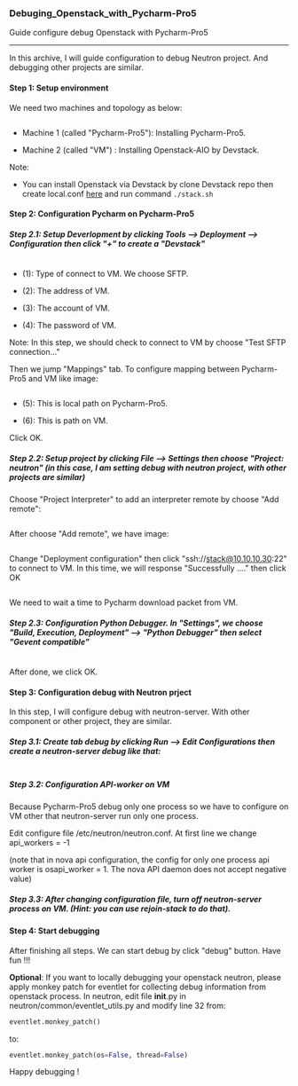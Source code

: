 ### Debuging_Openstack_with_Pycharm-Pro5
Guide configure debug Openstack with Pycharm-Pro5

-----

In this archive, I will guide configuration to debug Neutron project. And debugging other projects are similar.

#### Step 1: Setup environment

We need two machines and topology as below:

<img class="image__pic js-image-pic" src="http://i.imgur.com/hVGNksP.png" alt="" id="screenshot-image">

- Machine 1 (called "Pycharm-Pro5"): Installing Pycharm-Pro5.

- Machine 2 (called "VM") : Installing Openstack-AIO by Devstack.

Note: 

- You can install Openstack via Devstack by clone Devstack repo then create local.conf [here](https://github.com/NguyenHoaiNam/Debuging_Openstack_with_Pycharm-Pro5/blob/master/local.conf) and run command `./stack.sh`

#### Step 2: Configuration Pycharm on Pycharm-Pro5

##### Step 2.1: Setup Deverlopment by clicking Tools --> Deployment --> Configuration then click "+" to create a "Devstack"

<img class="image__pic js-image-pic" src="http://image.prntscr.com/image/27222f597a0142d4820597d1a6ef4ed5.png" alt="" id="screenshot-image">

- (1): Type of connect to VM. We choose SFTP.

- (2): The address of VM.

- (3): The account of VM.

- (4): The password of VM.

Note: In this step, we should check to connect to VM by choose "Test SFTP connection..."

Then we jump "Mappings" tab. To configure mapping between Pycharm-Pro5 and VM like image:

<img class="image__pic js-image-pic" src="http://i.imgur.com/NVfR55X.png" alt="" id="screenshot-image">

- (5): This is local path on Pycharm-Pro5.

- (6): This is path on VM.

Click OK.

##### Step 2.2: Setup project by clicking File --> Settings then choose "Project: neutron" (in this case, I am setting debug with neutron project, with other projects are similar)


Choose "Project Interpreter" to add an interpreter remote by choose "Add remote":

<img class="image__pic js-image-pic" src="http://i.imgur.com/jxd7NT8.png" alt="" id="screenshot-image">

After choose "Add remote", we have image:

<img class="image__pic js-image-pic" src="http://i.imgur.com/DYQhW7x.png" alt="" id="screenshot-image">

Change "Deployment configuration" then click "ssh://stack@10.10.10.30:22" to connect to VM. In this time, we will response "Successfully ...." then click OK

<img class="image__pic js-image-pic" src="http://i.imgur.com/efOR8ol.png" alt="" id="screenshot-image">

We need to wait a time to Pycharm download packet from VM.


##### Step 2.3: Configuration Python Debugger. In "Settings", we choose "Build, Execution, Deployment" --> "Python Debugger" then select "Gevent compatible"

<img class="image__pic js-image-pic" src="http://i.imgur.com/mQohhvJ.png" alt="" id="screenshot-image">


After done, we click OK.

#### Step 3: Configuration debug with Neutron prject

In this step, I will configure debug with neutron-server. With other component or other project, they are similar.

##### Step 3.1: Create tab debug by clicking Run --> Edit Configurations then create a neutron-server debug like that:

<img class="image__pic js-image-pic" src="http://i.imgur.com/8oHtJwY.png" alt="" id="screenshot-image">

##### Step 3.2: Configuration API-worker on VM

Because Pycharm-Pro5 debug only one process so we have to configure on VM other that neutron-server run only one process.

Edit configure file /etc/neutron/neutron.conf. At first line we change api_workers = -1

(note that in nova api configuration, the config for only one process api worker is osapi_worker = 1. The nova API daemon does not accept negative value)

##### Step 3.3: After changing configuration file, turn off neutron-server process on VM. (Hint: you can use rejoin-stack to do that).

#### Step 4: Start debugging

After finishing all steps. We can start debug by click "debug" button. Have fun !!!

**Optional**: If you want to locally debugging your openstack neutron, please apply monkey patch for eventlet for collecting debug information from openstack process. In neutron, edit file __init__.py in neutron/common/eventlet_utils.py and modify line 32 from: 

```python
eventlet.monkey_patch()
```
to:
```python
eventlet.monkey_patch(os=False, thread=False)
```

Happy debugging !
